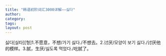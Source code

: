 ```yaml
---
title: "韩语初阶词汇3000详解——싫다"
author:
category: 
tags: 
layout: post
---
```

싫다[실타][형]1.不愿意，不想/가기 싫다./不想去。2.讨厌/모양이 보기 싫다./讨厌他的模样。3.腻，生厌/싫도록 먹었다./吃腻了。

